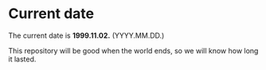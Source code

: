 # Current date

The current date is **1999.11.02.** (YYYY.MM.DD.)

This repository will be good when the world ends, so we will know how long it lasted.